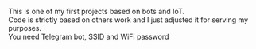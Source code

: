 This is one of my first projects based on bots and IoT. <br/>
Code is strictly based on others work and I just adjusted it for serving my purposes. <br/>
You need Telegram bot, SSID and WiFi password

